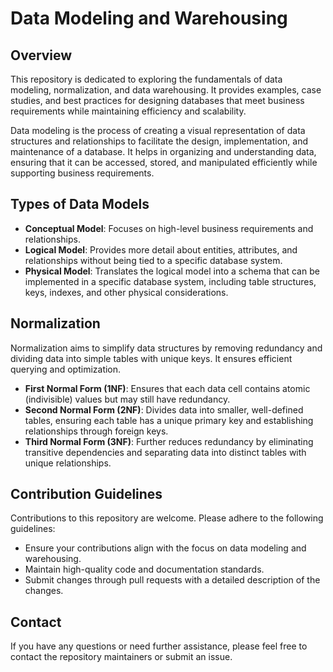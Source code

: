 # Data Modeling and Warehousing

## Overview
This repository is dedicated to exploring the fundamentals of data modeling, normalization, and data warehousing. It provides examples, case studies, and best practices for designing databases that meet business requirements while maintaining efficiency and scalability.

Data modeling is the process of creating a visual representation of data structures and relationships to facilitate the design, implementation, and maintenance of a database. It helps in organizing and understanding data, ensuring that it can be accessed, stored, and manipulated efficiently while supporting business requirements.

## Types of Data Models
- **Conceptual Model**: Focuses on high-level business requirements and relationships.
- **Logical Model**: Provides more detail about entities, attributes, and relationships without being tied to a specific database system.
- **Physical Model**: Translates the logical model into a schema that can be implemented in a specific database system, including table structures, keys, indexes, and other physical considerations.

## Normalization
Normalization aims to simplify data structures by removing redundancy and dividing data into simple tables with unique keys. It ensures efficient querying and optimization.

- **First Normal Form (1NF)**: Ensures that each data cell contains atomic (indivisible) values but may still have redundancy.
- **Second Normal Form (2NF)**: Divides data into smaller, well-defined tables, ensuring each table has a unique primary key and establishing relationships through foreign keys.
- **Third Normal Form (3NF)**: Further reduces redundancy by eliminating transitive dependencies and separating data into distinct tables with unique relationships.

## Contribution Guidelines
Contributions to this repository are welcome. Please adhere to the following guidelines:
- Ensure your contributions align with the focus on data modeling and warehousing.
- Maintain high-quality code and documentation standards.
- Submit changes through pull requests with a detailed description of the changes.

## Contact
If you have any questions or need further assistance, please feel free to contact the repository maintainers or submit an issue.
